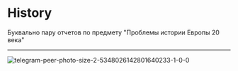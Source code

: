 # History


Буквально пару отчетов по предмету "Проблемы истории Европы 20 века"


___
![telegram-peer-photo-size-2-5348026142801640233-1-0-0](https://user-images.githubusercontent.com/127943609/225357343-46a4c0ab-0730-41df-b8c1-7e712699897a.jpg)
